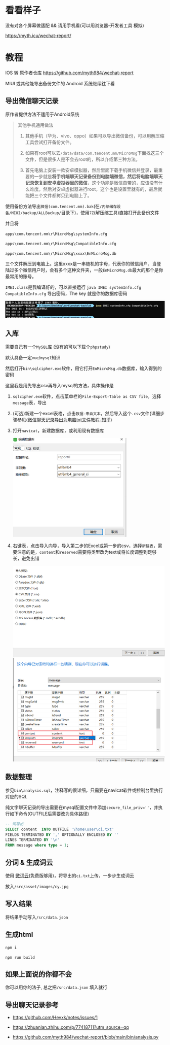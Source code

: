 # 看看样子

  没有对各个屏幕做适配 && 请用手机看(可以用浏览器-开发者工具 模拟)

  https://myth.icu/wechat-report/

# 教程

IOS 转 原作者仓库 https://github.com/myth984/wechat-report

MIUI 或其他能导出备份文件的 Android 系统继续往下看
## 导出微信聊天记录
原作者提供方法不适用于Android系统



> 其他手机通用做法
>
> 1. 其他手机（华为、vivo、oppo）如果可以导出微信备份，可以用解压缩工具尝试打开备份文件。
>
> 2. 如果有root可以去`/data/data/com.tencent.mm/MicroMsg`下面找这三个文件，但是很多人是不会去root的，所以介绍第三种方法。
>
> 3. 首先电脑上安装一款安卓模拟器，然后里面下载手机微信并登录，最重要的一步就是**将手机端聊天记录备份到电脑端微信，然后将电脑端聊天记录恢复到安卓虚拟器里的微信**，这个功能是微信自带的，应该没有什么难度。然后对安卓虚拟器进行root，这个也是设置里就有的，最后就能把三个文件都拷贝到电脑上了。



使用备份方法导出`微信(com.tencent.mm).bak`(在`/内部储存设备/MIUI/backup/ALLBackup/`目录下)，使用`7Z`(解压缩工具)直接打开此备份文件

并且将

`apps\com.tencent.mm\r\MicroMsg\systemInfo.cfg`

`apps\com.tencent.mm\r\MicroMsg\CompatibleInfo.cfg`

`apps\com.tencent.mm\r\MicroMsg\xxxx\EnMicroMsg.db`

三个文件解压到电脑上。这里xxxx是一串随机的字母，代表你的微信用户，当登陆过多个微信用户时，会有多个这种文件夹，一般`EnMicroMsg.db`最大的那个是你最常用的账号。

`IMEI.class`是我编译好的，可以直接运行 `java IMEI systemInfo.cfg CompatibleInfo.cfg` 导出密码，The key 就是你的数据库密码

<img src="img\image-20220101133136333.png" alt="image-20220101133136333" style="zoom:80%;" />



## 入库

需要自己有一个`MySQL`库 (没有的可以下载个`phpstudy`)

默认具备一定`vue`/`mysql`知识

然后打开`bin\sqlcipher.exe`软件，用它打开`EnMicroMsg.db`数据库，输入得到的密码

这里我是用先导出csv再导入mysql的方法，具体操作是

1. `sqlcipher.exe`软件，点击菜单栏的`File-Export-Table as CSV file`，选择`message`表，导出

2. (可选)新建一个excel表格，点击`数据-来自文本`，然后导入这个`.csv`文件(详细步骤参见([微信聊天记录导出为电脑txt文件教程-知乎](https://zhuanlan.zhihu.com/p/77418711?utm_source=qq))

3. 打开`navicat`，新建数据库，或利用现有数据库

   <img src="img\image-20220101134150226.png" alt="image-20220101134150226" style="zoom:67%;" />

4. 右键表，点击导入向导，导入第二步的Excel或第一步的csv，选择`新建表`，需要注意的是，`content`和`reserved`需要将类型改为text或将长度调整到足够长，避免出错

   <img src="img\image-20220101134353285.png" alt="image-20220101134353285" style="zoom:67%;" />

   

   <img src="img\image-20220101134927619.png" alt="image-20220101134927619" style="zoom:67%;" />

## 数据整理

参见`bin\analysis.sql`，注释写的很详细，只需要在navicat软件或控制台里执行对应的SQL



纯文字聊天记录的导出需要在mysql配置文件中添加`secure_file_priv=''`，并执行如下命令(OUTFILE后需要改为具体路径)

```sql
-- 词导出
SELECT content  INTO OUTFILE '\home\user\ci.txt'
FIELDS TERMINATED BY ',' OPTIONALLY ENCLOSED BY ''
LINES TERMINATED BY '\n'
FROM message where type = 1;
```



## 分词 & 生成词云

使用 [微词云](https://www.weiciyun.com/fenci/)(免费版够用)，将导出的`ci.txt`上传，一步步生成词云

放入`/src/asset/images/cy.jpg`

## 写入结果

将结果手动写入`/src/data.json`

## 生成html

`npm i`

`npm run build`

## 如果上面说的你都不会

你可以用你的法子, 总之把`/src/data.json` 填入就行



## 导出聊天记录参考

- https://github.com/Heyxk/notes/issues/1

- https://zhuanlan.zhihu.com/p/77418711?utm_source=qq

- https://github.com/myth984/wechat-report/blob/main/bin/analysis.py
